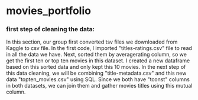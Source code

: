 # movies_portfolio

### first step of cleaning the data:
In this section, our group first converted tsv files we downloaded from Kaggle to csv file. In the first code, I imported "titles-ratings.csv" file to read in all the data we have. Next, sorted them by averagerating column, so we get the first ten or top ten movies in this dataset. I created a new dataframe based on this sorted data and only kept this 10 movies. In the next step of this data cleaning, we will be combining "title-metadata.csv" and this new data "topten_movies.csv" using SQL. Since we both have "tconst" columns in both datasets, we can join them and gather movies titles using this mutual column. 
